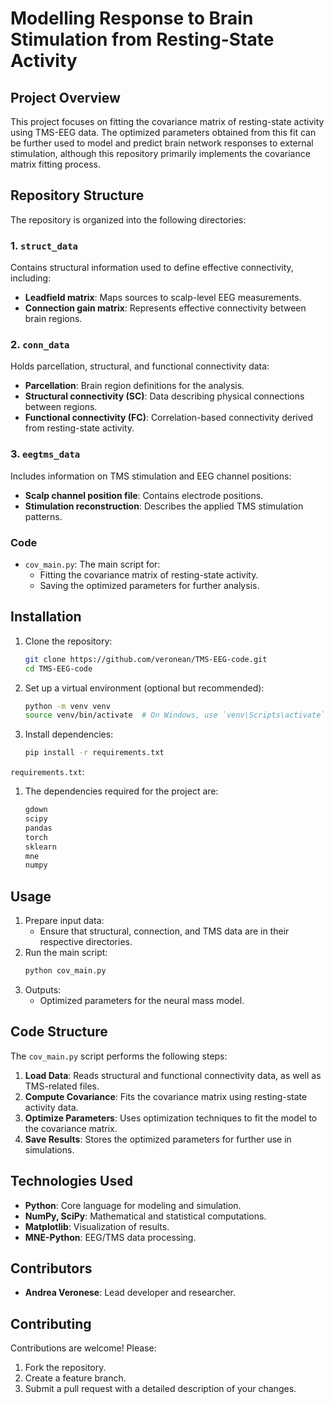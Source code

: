 # Modelling Response to Brain Stimulation from Resting-State Activity

## Project Overview

This project focuses on fitting the covariance matrix of resting-state activity using TMS-EEG data. The optimized parameters obtained from this fit can be further used to model and predict brain network responses to external stimulation, although this repository primarily implements the covariance matrix fitting process.

## Repository Structure

The repository is organized into the following directories:

### 1. `struct_data`

Contains structural information used to define effective connectivity, including:

- **Leadfield matrix**: Maps sources to scalp-level EEG measurements.
- **Connection gain matrix**: Represents effective connectivity between brain regions.

### 2. `conn_data`

Holds parcellation, structural, and functional connectivity data:

- **Parcellation**: Brain region definitions for the analysis.
- **Structural connectivity (SC)**: Data describing physical connections between regions.
- **Functional connectivity (FC)**: Correlation-based connectivity derived from resting-state activity.

### 3. `eegtms_data`

Includes information on TMS stimulation and EEG channel positions:

- **Scalp channel position file**: Contains electrode positions.
- **Stimulation reconstruction**: Describes the applied TMS stimulation patterns.

### Code

- `cov_main.py`: The main script for:
  - Fitting the covariance matrix of resting-state activity.
  - Saving the optimized parameters for further analysis.

## Installation

1. Clone the repository:
   ```bash
   git clone https://github.com/veronean/TMS-EEG-code.git
   cd TMS-EEG-code
   ```
2. Set up a virtual environment (optional but recommended):
   ```bash
   python -m venv venv
   source venv/bin/activate  # On Windows, use `venv\Scripts\activate`
   ```
3. Install dependencies:
   ```bash
   pip install -r requirements.txt
   ```
`requirements.txt`:

1. The dependencies required for the project are:
    ```bash
    gdown
    scipy
    pandas
    torch
    sklearn
    mne
    numpy
    ```

## Usage

1. Prepare input data:
   - Ensure that structural, connection, and TMS data are in their respective directories.
2. Run the main script:
   ```bash
   python cov_main.py
   ```
3. Outputs:
   - Optimized parameters for the neural mass model.

## Code Structure

The `cov_main.py` script performs the following steps:

1. **Load Data**: Reads structural and functional connectivity data, as well as TMS-related files.
2. **Compute Covariance**: Fits the covariance matrix using resting-state activity data.
3. **Optimize Parameters**: Uses optimization techniques to fit the model to the covariance matrix.
4. **Save Results**: Stores the optimized parameters for further use in simulations.

## Technologies Used

- **Python**: Core language for modeling and simulation.
- **NumPy, SciPy**: Mathematical and statistical computations.
- **Matplotlib**: Visualization of results.
- **MNE-Python**: EEG/TMS data processing.

## Contributors

- **Andrea Veronese**: Lead developer and researcher.

## Contributing

Contributions are welcome! Please:

1. Fork the repository.
2. Create a feature branch.
3. Submit a pull request with a detailed description of your changes.




